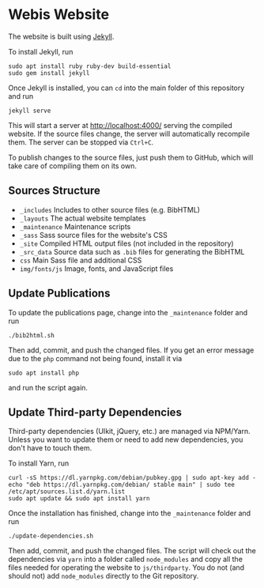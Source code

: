 # Webis Website

The website is built using [Jekyll](https://jekyllrb.com/docs/).

To install Jekyll, run

    sudo apt install ruby ruby-dev build-essential
    sudo gem install jekyll

Once Jekyll is installed, you can `cd` into the main folder of this repository
and run

    jekyll serve

This will start a server at [http://localhost:4000/]() serving the compiled
website. If the source files change, the server will automatically recompile
them. The server can be stopped via `Ctrl+C`.

To publish changes to the source files, just push them to GitHub, which will
take care of compiling them on its own.

## Sources Structure
- `_includes` Includes to other source files (e.g. BibHTML)
- `_layouts` The actual website templates
- `_maintenance` Maintenance scripts
- `_sass` Sass source files for the website's CSS
- `_site` Compiled HTML output files (not included in the repository)
- `_src_data` Source data such as `.bib` files for generating the BibHTML
- `css` Main Sass file and additional CSS
- `img/fonts/js` Image, fonts, and JavaScript files

## Update Publications
To update the publications page, change into the `_maintenance` folder and
run

    ./bib2html.sh

Then add, commit, and push the changed files. If you get an error message
due to the `php` command not being found, install it via

    sudo apt install php

and run the script again.

## Update Third-party Dependencies
Third-party dependencies (UIkit, jQuery, etc.) are managed via NPM/Yarn.
Unless you want to update them or need to add new dependencies, you don't
have to touch them.

To install Yarn, run

    curl -sS https://dl.yarnpkg.com/debian/pubkey.gpg | sudo apt-key add -
    echo "deb https://dl.yarnpkg.com/debian/ stable main" | sudo tee /etc/apt/sources.list.d/yarn.list
    sudo apt update && sudo apt install yarn

Once the installation has finished, change into the `_maintenance` folder
and run

    ./update-dependencies.sh

Then add, commit, and push the changed files. The script will check out the
dependencies via `yarn` into a folder called `node_modules` and copy all the
files needed for operating the website to `js/thirdparty`. You do not (and
should not) add `node_modules` directly to the Git repository.
